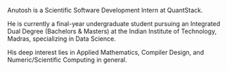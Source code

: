 
Anutosh is a Scientific Software Development Intern at QuantStack.

He is currently a final-year undergraduate student pursuing an Integrated Dual Degree (Bachelors & Masters) at the Indian Institute of Technology, Madras, specializing in Data Science.

His deep interest lies in Applied Mathematics, Compiler Design, and Numeric/Scientific Computing in general.
